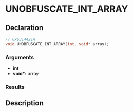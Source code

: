 # UNOBFUSCATE_INT_ARRAY

## Declaration
```cpp
// 0x6314421A
void UNOBFUSCATE_INT_ARRAY(int, void* array);
```

### Arguments
- **int**
- **void\*:** array

### Results

## Description
